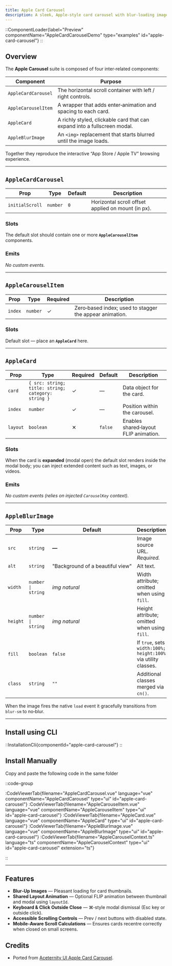 ```yaml
---
title: Apple Card Carousel
description: A sleek, Apple‑style card carousel with blur‑loading images, modal expansion, and smooth scrolling controls.
---
```


::ComponentLoader{label="Preview" componentName="AppleCardCarouselDemo" type="examples" id="apple-card-carousel"}
::

## Overview

The **Apple Carousel** suite is composed of four inter‑related components:

| Component           | Purpose                                                                  |
| ------------------- | ------------------------------------------------------------------------ |
| `AppleCardCarousel` | The horizontal scroll container with left / right controls.              |
| `AppleCarouselItem` | A wrapper that adds enter‑animation and spacing to each card.            |
| `AppleCard`         | A richly styled, clickable card that can expand into a fullscreen modal. |
| `AppleBlurImage`    | An `<img>` replacement that starts blurred until the image loads.        |

Together they reproduce the interactive “App Store / Apple TV” browsing experience.

---

## `AppleCardCarousel`

| Prop            | Type     | Default | Description                                        |
| --------------- | -------- | ------- | -------------------------------------------------- |
| `initialScroll` | `number` | `0`     | Horizontal scroll offset applied on mount (in px). |

### Slots

The default slot should contain one or more **`AppleCarouselItem`** components.

### Emits

_No custom events._

---

## `AppleCarouselItem`

| Prop    | Type     | Required | Description                                             |
| ------- | -------- | -------- | ------------------------------------------------------- |
| `index` | `number` | ✓        | Zero‑based index; used to stagger the appear animation. |

### Slots

Default slot — place an **`AppleCard`** here.

---

## `AppleCard`

| Prop     | Type                                               | Required | Default | Description                           |
| -------- | -------------------------------------------------- | -------- | ------- | ------------------------------------- |
| `card`   | `{ src: string; title: string; category: string }` | ✓        | —       | Data object for the card.             |
| `index`  | `number`                                           | ✓        | —       | Position within the carousel.         |
| `layout` | `boolean`                                          | ✕        | `false` | Enables shared‑layout FLIP animation. |

### Slots

When the card is **expanded** (modal open) the default slot renders inside the modal body; you can inject extended content such as text, images, or videos.

### Emits

_No custom events (relies on injected `CarouselKey` context)._

---

## `AppleBlurImage`

| Prop     | Type               | Default                          | Description                                                    |
| -------- | ------------------ | -------------------------------- | -------------------------------------------------------------- |
| `src`    | `string`           | **—**                            | Image source URL. _Required._                                  |
| `alt`    | `string`           | "Background of a beautiful view" | Alt text.                                                      |
| `width`  | `number \| string` | _img natural_                    | Width attribute; omitted when using `fill`.                    |
| `height` | `number \| string` | _img natural_                    | Height attribute; omitted when using `fill`.                   |
| `fill`   | `boolean`          | `false`                          | If `true`, sets `width:100%; height:100%` via utility classes. |
| `class`  | `string`           | `""`                             | Additional classes merged via `cn()`.                          |

When the image fires the native `load` event it gracefully transitions from `blur-sm` to no‑blur.

---

## Install using CLI

::InstallationCli{componentId="apple-card-carousel"}
::

## Install Manually

Copy and paste the following code in the same folder

::code-group

:CodeViewerTab{filename="AppleCardCarousel.vue" language="vue" componentName="AppleCardCarousel" type="ui" id="apple-card-carousel"}
:CodeViewerTab{filename="AppleCarouselItem.vue" language="vue" componentName="AppleCarouselItem" type="ui" id="apple-card-carousel"}
:CodeViewerTab{filename="AppleCard.vue" language="vue" componentName="AppleCard" type="ui" id="apple-card-carousel"}
:CodeViewerTab{filename="AppleBlurImage.vue" language="vue" componentName="AppleBlurImage" type="ui" id="apple-card-carousel"}
:CodeViewerTab{filename="AppleCarouselContext.ts" language="ts" componentName="AppleCarouselContext" type="ui" id="apple-card-carousel" extension="ts"}

::

---

## Features

- **Blur‑Up Images** &mdash; Pleasant loading for card thumbnails.
- **Shared Layout Animation** &mdash; Optional FLIP animation between thumbnail and modal using `layoutId`.
- **Keyboard & Click Outside Close** &mdash; ⌘‑style modal dismissal (Esc key or outside click).
- **Accessible Scrolling Controls** &mdash; Prev / next buttons with disabled state.
- **Mobile‑Aware Scroll Calculations** &mdash; Ensures cards recentre correctly when closed on small screens.

## Credits

- Ported from [Aceternity UI Apple Card Carousel](https://ui.aceternity.com/components/apple-cards-carousel).

